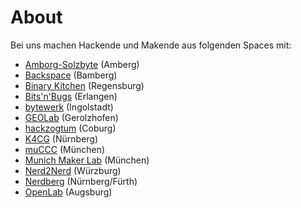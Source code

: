 <link rel="stylesheet" href="/assets/leaflet.css" />
<script src="/assets/leaflet.js"></script>


# About

Bei uns machen Hackende und Makende aus folgenden Spaces mit:

* [Amborg-Solzbyte](https://amborg-sulzbyte.de/) (Amberg)
* [Backspace](https://www.hackerspace-bamberg.de/) (Bamberg)
* [Binary Kitchen](https://binary-kitchen.de/) (Regensburg)
* [Bits'n'Bugs](https://erlangen.ccc.de/) (Erlangen)
* [bytewerk](https://www.bytewerk.org/) (Ingolstadt)
* [GEOLab](https://geolab.space/) (Gerolzhofen)
* [hackzogtum](https://hackzogtum-coburg.de/) (Coburg)
* [K4CG](https://k4cg.org/) (Nürnberg)
* [muCCC](https://www.muc.ccc.de/) (München)
* [Munich Maker Lab](https://munichmakerlab.de/) (München)
* [Nerd2Nerd](https://www.nerd2nerd.org/) (Würzburg)
* [Nerdberg](https://nerdberg.de/) (Nürnberg/Fürth)
* [OpenLab](https://www.openlab-augsburg.de/) (Augsburg)

<style>
    #map { height: 500px; }
</style>

 <div id="map"></div>

<script>
    var map = L.map('map');
    var CartoDB_Voyager = L.tileLayer('https://{s}.basemaps.cartocdn.com/rastertiles/voyager/{z}/{x}/{y}{r}.png', {
        attribution: '&copy; <a href="https://www.openstreetmap.org/copyright">OpenStreetMap</a> contributors &copy; <a href="https://carto.com/attributions">CARTO</a>',
        subdomains: 'abcd',
        maxZoom: 20
    }).addTo(map);

    var spaces = new L.featureGroup();
    L.marker([49.444540, 11.848280]).bindPopup("Amborg-Solzbyte").addTo(map).addTo(spaces);
    L.marker([49.901870, 10.892710]).bindPopup("Backspace").addTo(map).addTo(spaces);
    L.marker([49.009850, 12.119020]).bindPopup("Binary Kitchen").addTo(map).addTo(spaces);
    L.marker([49.579990, 10.972100]).bindPopup("Bits'n'Bugs").addTo(map).addTo(spaces);
    L.marker([48.766673, 11.425933]).bindPopup("bytewerk").addTo(map).addTo(spaces);
    L.marker([49.900403, 10.351335]).bindPopup("GEOLab").addTo(map).addTo(spaces);
    L.marker([50.263359, 10.966066]).bindPopup("hackzogtum").addTo(map).addTo(spaces);
    L.marker([49.449080, 11.080840]).bindPopup("K4CG").addTo(map).addTo(spaces);
    L.marker([48.153578, 11.560451]).bindPopup("muCCC").addTo(map).addTo(spaces);
    L.marker([48.159056, 11.547490]).bindPopup("Munich Maker Lab").addTo(map).addTo(spaces);
    L.marker([49.802064,  9.923156]).bindPopup("Nerd2Nerd").addTo(map).addTo(spaces);
    L.marker([49.470487, 11.003280]).bindPopup("Nerdberg").addTo(map).addTo(spaces);
    L.marker([48.362642, 10.902592]).bindPopup("OpenLab").addTo(map).addTo(spaces);
    map.fitBounds(spaces.getBounds());
</script>

